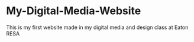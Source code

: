 # My-Digital-Media-Website
This is my first website made in my digital media and design class at Eaton RESA

